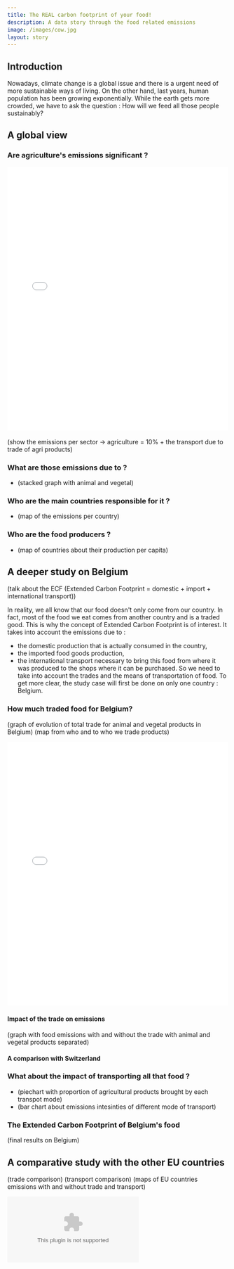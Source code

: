 ```yaml
---
title: The REAL carbon footprint of your food!
description: A data story through the food related emissions 
image: /images/cow.jpg
layout: story
---
```


## Introduction

Nowadays, climate change is a global issue and there is a urgent need of more sustainable ways of living. On the other hand, last years, human population has been growing exponentially. While the earth gets more crowded, we have to ask the question :
How will we feed all those people sustainably? 

## A global view
### Are agriculture's emissions significant ?
  
  
<iframe src="{{ site.baseurl }}/images/graphs/emissions_sector.html" frameborder="0" allowfullscreen="false" style='width:100%; height:600px' scrolling="no"></iframe>

(show the emissions per sector -> agriculture = 10% + the transport due to trade of agri products)

### What are those emissions due to ?

* (stacked graph with animal and vegetal)

### Who are the main countries responsible for it ?

* (map of the emissions per country)

### Who are the food producers ?

* (map of countries about their production per capita)

## A deeper study on Belgium

(talk about the ECF (Extended Carbon Footprint = domestic + import + international transport))

 In reality, we all know that our food doesn't only come from our country. In fact, most of the food we eat comes from another country and is a traded good. This is why the concept of Extended Carbon Footprint is of interest. It takes into account the emissions due to :
  * the domestic production that is actually consumed in the country,
  * the imported food goods production,
  * the international transport necessary to bring this food from where it was produced to the shops where it can be purchased.
 So we need to take into account the trades and the means of transportation of food. To get more clear, the study case will first be done on only one country : Belgium.
 
### How much traded food for Belgium?

(graph of evolution of total trade for animal and vegetal products in Belgium)
(map from who and to who we trade products)

<iframe src="{{ site.baseurl }}/images/maps/trade_of_vegetal_product_for_belgium.html" frameborder="0" allowfullscreen="false" style='width:100%; height:600px' scrolling="no"></iframe>


#### Impact of the trade on emissions

(graph with food emissions with and without the trade with animal and vegetal products separated)

#### A comparison with Switzerland

### What about the impact of transporting all that food ?

* (piechart with proportion of agricultural products brought by each transpot mode)
* (bar chart about emissions intesinties of different mode of transport)

### The Extended Carbon Footprint of Belgium's food

(final results on Belgium)


## A comparative study with the other EU countries

(trade comparison)
(transport comparison)
(maps of EU countries emissions with and without trade and transport)


![Evolution of emission in the world by sector](/images/graphs/evolution_emissions_world.eps)


